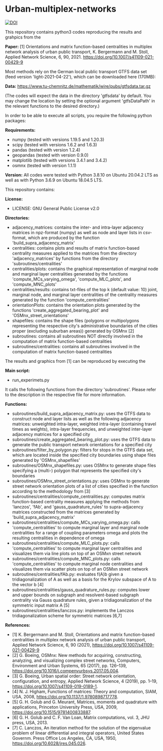# Urban-multiplex-networks

[![DOI](https://zenodo.org/badge/DOI/10.5281/zenodo.5155152.svg)](https://doi.org/10.5281/zenodo.5155152)


This repository contains python3 codes reproducing the results and grahpics from the 

**Paper:**
[1] Orientations and matrix function-based centralities in multiplex network analysis of urban public transport, K. Bergermann and M. Stoll, Applied Network Science, 6, 90, 2021. https://doi.org/10.1007/s41109-021-00429-9

Most methods rely on the German local public transport GTFS data set (feed version 'light-2021-04-22'), which can be downloaded here (170MB):

**Data:**
https://www.tu-chemnitz.de/mathematik/wire/pubs/gtfsdata.tar.gz

(The codes will expect the data in the directory 'gtfsdata' by default. You may change the location by setting the optional argument 'gtfsDataPath' in the relevant functions to the desired directory.)

In order to be able to execute all scripts, you require the following python packages:

**Requirements:**
 - numpy (tested with versions 1.19.5 and 1.20.3)
 - scipy (tested with versions 1.6.2 and 1.6.3)
 - pandas (tested with version 1.2.4)
 - geopandas (tested with version 0.9.0)
 - matplotlib (tested with versions 3.4.1 and 3.4.2)
 - osmnx (tested with version 1.1.1)
 
**Version:**
All codes were tested with Python 3.8.10 on Ubuntu 20.04.2 LTS as well as with Python 3.6.9 on Ubuntu 18.04.5 LTS.


This repository contains:

**License:**
 - LICENSE: GNU General Public License v2.0

**Directories:**
 - adjacency_matrices: contains the inter- and intra-layer adjacency matrices in npz-format (numpy) as well as node and layer lists in csv-format, which are produced by the function 'build_supra_adjacency_matrix'
 - centralities: contains plots and results of matrix function-based centrality measures applied to the matrices from the directory 'adjacency_matrices' by functions from the directory 'subroutines/centralities'
 - centralities/plots: contains the graphical representation of marginal node and marginal layer centralities generated by the functions 'compute_MCs_varying_omega', 'compute_MLC_plots', and 'compute_MNC_plots'
 - centralities/results: contains txt-files of the top k (default value: 10) joint, marginal node, and marginal layer centralities of the centrality measures generated by the function 'compute_centralities'
 - orientationPlots: contains the orientation plots generated by the functions 'create_aggregated_bearing_plot' and 'OSMnx_street_orientations'
 - shapefiles: contains the shape files (polygons or multipolygons representing the respective city's administrative boundaries of the cities proper (excluding suburban areas)) generated by OSMnx [2]
 - subroutines: contains all subroutines NOT directly involved in the computation of matrix function-based centralities
 - subroutines/centralities: contains all subroutines involved in the computation of matrix function-based centralities


The results and graphics from [1] can be reproduced by executing the

**Main script:**
 - run_experimets.py

It calls the following functions from the directory 'subroutines'. Please refer to the description in the respective file for more information.

**Functions:**
 - subroutines/build_supra_adjacency_matrix.py: uses the GTFS data to construct node and layer lists as well as the following adjacency matrices: unweighted intra-layer, weighted intra-layer (containing travel times as weights), intra-layer frequencies, and unweighted inter-layer adjacency matrices for a specified city
 - subroutines/create_aggregated_bearing_plot.py: uses the GTFS data to generate the public transport network orientations for a specified city
 - subroutines/filter_by_polygon.py: filters for stops in the GTFS data set, which are located inside the specified city boundaries using shape files generated by 'OSMnx_shapefiles'
 - subroutines/OSMnx_shapefiles.py: uses OSMnx to generate shape files specifying a (multi-) polygon that represents the specified city's boundaries
 - subroutines/OSMnx_street_orientations.py: uses OSMnx to generate street network orientation plots of a list of cities specified in the function according to the methodology from [3]
 - subroutines/centralities/compute_centralities.py: computes matrix function-based centrality measures applying the methods from 'lanczos', 'fAb', and 'gauss_quadrature_rules' to supra-adjacency matrices constructed from the matrices generated by 'build_supra_adjacency_matrix'
 - subroutines/centralities/compute_MCs_varying_omega.py: calls 'compute_centralities' to compute marginal layer and marginal node centralities for a range of coupling parameters omega and plots the resulting centralities in dependence of omega
 - subroutines/centralities/compute_MLC_plots.py: calls 'compute_centralities' to compute marginal layer centralities and visualizes them via line plots on top of an OSMxn street network
 - subroutines/centralities/compute_MNC_plots.py: calls 'compute_centralities' to compute marginal node centralities and visualizes them via scatter plots on top of an OSMxn street network
 - subroutines/centralities/fAb.py: evaluates f(A)b given a tridiagonalization of A as well as a basis for the Krylov subspace of A to the vector b [4]
 - subroutines/centralities/gauss_quadrature_rules.py: computes lower and upper bounds on subgraph and resolvent-based subgraph centrality via Gauss quadrature rules, given a tridiagonalization of the symmetric input matrix A [5]
 - subroutines/centralities/lanczos.py: implements the Lanczos tridiagonalization scheme for symmetric matrices [6,7]


**References:**

 - [1] K. Bergermann and M. Stoll, Orientations and matrix function-based centralities in multiplex network analysis of urban public transport, Applied Network Science, 6, 90 (2021), https://doi.org/10.1007/s41109-021-00429-9
 - [2] G. Boeing, OSMnx: New methods for acquiring, constructing, analyzing, and visualizing complex street networks, Computers, Environment and Urban Systems, 65 (2017), pp. 126–139, https://doi.org/10.1016/j.compenvurbsys.2017.05.004.
 - [3] G. Boeing, Urban spatial order: Street network orientation, configuration, and entropy, Applied Network Science, 4 (2019), pp. 1–19, https://doi.org/10.1007/s41109-019-0189-1.
 - [4] N. J. Higham, Functions of matrices: Theory and computation, SIAM, USA, 2008, https://doi.org/10.1137/1.9780898717778.
 - [5] G. H. Golub and G. Meurant, Matrices, moments and quadrature with applications, Princeton University Press, USA, 2009, https://doi.org/10.1515/9781400833887.
 - [6] G. H. Golub and C. F. Van Loan, Matrix computations, vol. 3, JHU press, USA, 2013.
 - [7] C. Lanczos, An iteration method for the solution of the eigenvalue problem of linear differential and integral operators, United States Governm. Press Office Los Angeles, CA, USA, 1950, https://doi.org/10.6028/jres.045.026.

